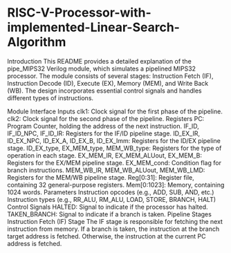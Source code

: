 # RISC-V-Processor-with-implemented-Linear-Search-Algorithm
Introduction
This README provides a detailed explanation of the pipe_MIPS32 Verilog module, which simulates a pipelined MIPS32 processor. The module consists of several stages: Instruction Fetch (IF), Instruction Decode (ID), Execute (EX), Memory (MEM), and Write Back (WB). The design incorporates essential control signals and handles different types of instructions.

Module Interface
Inputs
clk1: Clock signal for the first phase of the pipeline.
clk2: Clock signal for the second phase of the pipeline.
Registers
PC: Program Counter, holding the address of the next instruction.
IF_ID, IF_ID_NPC, IF_ID_IR: Registers for the IF/ID pipeline stage.
ID_EX_IR, ID_EX_NPC, ID_EX_A, ID_EX_B, ID_EX_Imm: Registers for the ID/EX pipeline stage.
ID_EX_type, EX_MEM_type, MEM_WB_type: Registers for the type of operation in each stage.
EX_MEM_IR, EX_MEM_ALUout, EX_MEM_B: Registers for the EX/MEM pipeline stage.
EX_MEM_cond: Condition flag for branch instructions.
MEM_WB_IR, MEM_WB_ALUout, MEM_WB_LMD: Registers for the MEM/WB pipeline stage.
Reg[0:31]: Register file, containing 32 general-purpose registers.
Mem[0:1023]: Memory, containing 1024 words.
Parameters
Instruction opcodes (e.g., ADD, SUB, AND, etc.)
Instruction types (e.g., RR_ALU, RM_ALU, LOAD, STORE, BRANCH, HALT)
Control Signals
HALTED: Signal to indicate if the processor has halted.
TAKEN_BRANCH: Signal to indicate if a branch is taken.
Pipeline Stages
Instruction Fetch (IF) Stage
The IF stage is responsible for fetching the next instruction from memory. If a branch is taken, the instruction at the branch target address is fetched. Otherwise, the instruction at the current PC address is fetched.
